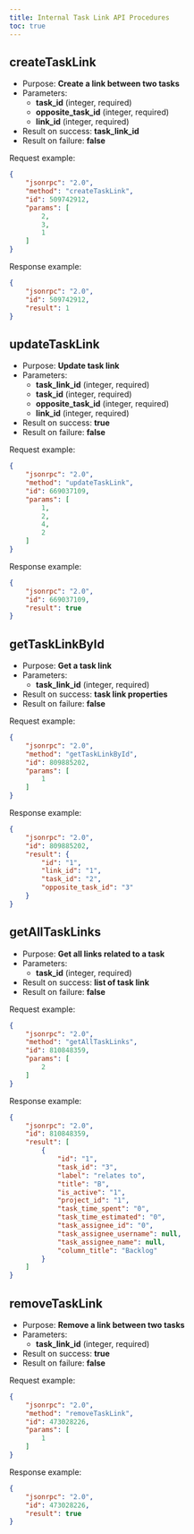 ```yaml
---
title: Internal Task Link API Procedures
toc: true
---
```


createTaskLink
--------------

- Purpose: **Create a link between two tasks**
- Parameters:
    - **task\_id** (integer, required)
    - **opposite\_task\_id** (integer, required)
    - **link\_id** (integer, required)
- Result on success: **task\_link\_id**
- Result on failure: **false**

Request example:

```json
{
    "jsonrpc": "2.0",
    "method": "createTaskLink",
    "id": 509742912,
    "params": [
        2,
        3,
        1
    ]
}
```

Response example:

```json
{
    "jsonrpc": "2.0",
    "id": 509742912,
    "result": 1
}
```

updateTaskLink
--------------

- Purpose: **Update task link**
- Parameters:
    - **task\_link\_id** (integer, required)
    - **task\_id** (integer, required)
    - **opposite\_task\_id** (integer, required)
    - **link\_id** (integer, required)
- Result on success: **true**
- Result on failure: **false**

Request example:

```json
{
    "jsonrpc": "2.0",
    "method": "updateTaskLink",
    "id": 669037109,
    "params": [
        1,
        2,
        4,
        2
    ]
}
```

Response example:

```json
{
    "jsonrpc": "2.0",
    "id": 669037109,
    "result": true
}
```

getTaskLinkById
---------------

- Purpose: **Get a task link**
- Parameters:
    - **task\_link\_id** (integer, required)
- Result on success: **task link properties**
- Result on failure: **false**

Request example:

```json
{
    "jsonrpc": "2.0",
    "method": "getTaskLinkById",
    "id": 809885202,
    "params": [
        1
    ]
}
```

Response example:

```json
{
    "jsonrpc": "2.0",
    "id": 809885202,
    "result": {
        "id": "1",
        "link_id": "1",
        "task_id": "2",
        "opposite_task_id": "3"
    }
}
```

getAllTaskLinks
---------------

- Purpose: **Get all links related to a task**
- Parameters:
    - **task\_id** (integer, required)
- Result on success: **list of task link**
- Result on failure: **false**

Request example:

```json
{
    "jsonrpc": "2.0",
    "method": "getAllTaskLinks",
    "id": 810848359,
    "params": [
        2
    ]
}
```

Response example:

```json
{
    "jsonrpc": "2.0",
    "id": 810848359,
    "result": [
        {
            "id": "1",
            "task_id": "3",
            "label": "relates to",
            "title": "B",
            "is_active": "1",
            "project_id": "1",
            "task_time_spent": "0",
            "task_time_estimated": "0",
            "task_assignee_id": "0",
            "task_assignee_username": null,
            "task_assignee_name": null,
            "column_title": "Backlog"
        }
    ]
}
```

removeTaskLink
--------------

- Purpose: **Remove a link between two tasks**
- Parameters:
    - **task\_link\_id** (integer, required)
- Result on success: **true**
- Result on failure: **false**

Request example:

```json
{
    "jsonrpc": "2.0",
    "method": "removeTaskLink",
    "id": 473028226,
    "params": [
        1
    ]
}
```

Response example:

```json
{
    "jsonrpc": "2.0",
    "id": 473028226,
    "result": true
}
```
